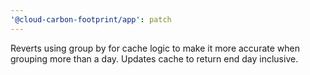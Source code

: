 ```yaml
---
'@cloud-carbon-footprint/app': patch
---
```


Reverts using group by for cache logic to make it more accurate when grouping more than a day. Updates cache to return end day inclusive.
